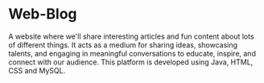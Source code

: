 # Web-Blog
A website where we'll share interesting articles and fun content about lots of different things. It acts as a medium for sharing ideas, showcasing talents, and engaging in meaningful conversations to educate, inspire, and connect with our audience. This platform is developed using Java, HTML, CSS and MySQL.
